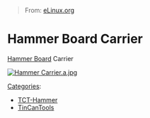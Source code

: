 > From: [eLinux.org](http://eLinux.org/Hammer_Board_Carrier "http://eLinux.org/Hammer_Board_Carrier")


# Hammer Board Carrier



[Hammer Board](http://eLinux.org/Hammer_Board "Hammer Board") Carrier

[![Hammer
Carrier.a.jpg](http://eLinux.org/images/b/b0/Hammer_Carrier.a.jpg)](http://eLinux.org/File:Hammer_Carrier.a.jpg)


[Categories](http://eLinux.org/Special:Categories "Special:Categories"):

-   [TCT-Hammer](http://eLinux.org/Category:TCT-Hammer "Category:TCT-Hammer")
-   [TinCanTools](http://eLinux.org/Category:TinCanTools "Category:TinCanTools")

